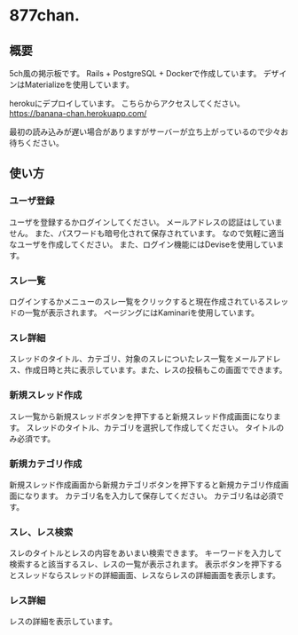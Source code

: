 # 877chan.

## 概要
5ch風の掲示板です。
Rails + PostgreSQL + Dockerで作成しています。
デザインはMaterializeを使用しています。

herokuにデプロイしています。
こちらからアクセスしてください。
https://banana-chan.herokuapp.com/

最初の読み込みが遅い場合がありますがサーバーが立ち上がっているので少々お待ちください。

## 使い方

### ユーザ登録
ユーザを登録するかログインしてください。
メールアドレスの認証はしていません。
また、パスワードも暗号化されて保存されています。
なので気軽に適当なユーザを作成してください。
また、ログイン機能にはDeviseを使用しています。

### スレ一覧
ログインするかメニューのスレ一覧をクリックすると現在作成されているスレッドの一覧が表示されます。
ページングにはKaminariを使用しています。

### スレ詳細
スレッドのタイトル、カテゴリ、対象のスレについたレス一覧をメールアドレス、作成日時と共に表示しています。また、レスの投稿もこの画面でできます。

### 新規スレッド作成
スレ一覧から新規スレッドボタンを押下すると新規スレッド作成画面になります。
スレッドのタイトル、カテゴリを選択して作成してください。
タイトルのみ必須です。

### 新規カテゴリ作成
新規スレッド作成画面から新規カテゴリボタンを押下すると新規カテゴリ作成画面になります。
カテゴリ名を入力して保存してください。
カテゴリ名は必須です。

### スレ、レス検索
スレのタイトルとレスの内容をあいまい検索できます。
キーワードを入力して検索すると該当するスレ、レスの一覧が表示されます。
表示ボタンを押下するとスレッドならスレッドの詳細画面、レスならレスの詳細画面を表示します。

### レス詳細
レスの詳細を表示しています。